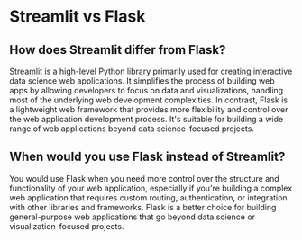 # Streamlit vs Flask

## How does Streamlit differ from Flask?

Streamlit is a high-level Python library primarily used for creating interactive data science web applications. It simplifies the process of building web apps by allowing developers to focus on data and visualizations, handling most of the underlying web development complexities. In contrast, Flask is a lightweight web framework that provides more flexibility and control over the web application development process. It's suitable for building a wide range of web applications beyond data science-focused projects.

## When would you use Flask instead of Streamlit?

You would use Flask when you need more control over the structure and functionality of your web application, especially if you're building a complex web application that requires custom routing, authentication, or integration with other libraries and frameworks. Flask is a better choice for building general-purpose web applications that go beyond data science or visualization-focused projects.
